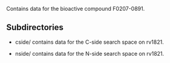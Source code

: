 Contains data for the bioactive compound F0207-0891.

## Subdirectories

- cside/ contains data for the C-side search space on rv1821.

- nside/ contains data for the N-side search space on rv1821.

